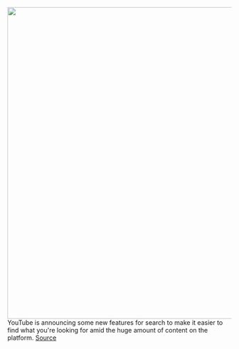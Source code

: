 <img src='https://cdn.vox-cdn.com/thumbor/RBY-g0Sle8_AsV-d702XfTkrTk8=/0x0:2040x1360/1200x800/filters:focal(857x517:1183x843)/cdn.vox-cdn.com/uploads/chorus_image/image/69736479/acastro_180403_1777_youtube_0001.0.jpg' width='700px' /><br/>
YouTube is announcing some new features for search to make it easier to find what you're looking for amid the huge amount of content on the platform.
<a href='https://www.theverge.com/2021/8/17/22627946/youtube-search-video-chapters-previews-mobile-translated-captions-experiment'> Source <a/>